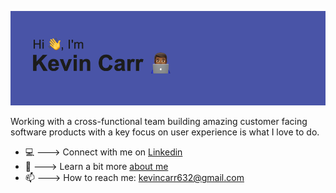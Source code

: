 ![header](header.png "Header")

Working with a cross-functional team building amazing customer facing software products with a key focus on user experience is what I love to do.


- 💻  ---> Connect with me on [Linkedin](https://www.linkedin.com/in/kevin-carr-/)
- 🤔  ---> Learn a bit more [about me](https://www.kevincarr.dev) 
- 📫  ---> How to reach me: kevincarr632@gmail.com

<!--
**kevcarr11/kevcarr11** is a ✨ _special_ ✨ repository because its `README.md` (this file) appears on your GitHub profile.

Here are some ideas to get you started:

- 🔭 I’m currently working on ...
- 🌱 I’m currently learning ...
- 👯 I’m looking to collaborate on ...
- 🤔 I’m looking for help with ...
- 💬 Ask me about ...
- 😄 Pronouns: ...
- ⚡ Fun fact: ...
-->
